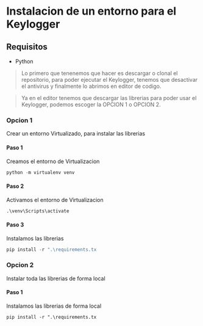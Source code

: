 # Instalacion de un entorno para el Keylogger

## Requisitos
- Python 


> Lo primero que tenenemos que hacer es descargar o clonal el repositorio, para poder ejecutar el Keylogger, tenemos que desactivar el antivirus y finalmente lo abrimos en editor de codigo.

> Ya en el editor tenemos que descargar las librerias para poder usar el Keylogger, podemos escoger la OPCION 1 o OPCION 2.

### Opcion 1
Crear un entorno Virtualizado, para instalar las librerias

#### Paso 1
Creamos el entorno de Virtualizacion
```python
python -m virtualenv venv
```

#### Paso 2
Activamos el entorno de Virtualizacion
```python
.\venv\Scripts\activate
```

#### Paso 3
Instalamos las librerias
```python
pip install -r ".\requirements.tx
```

### Opcion 2
Instalar toda las librerias de forma local

#### Paso 1
Instalamos las librerias de forma local
```
pip install -r ".\requirements.tx
```